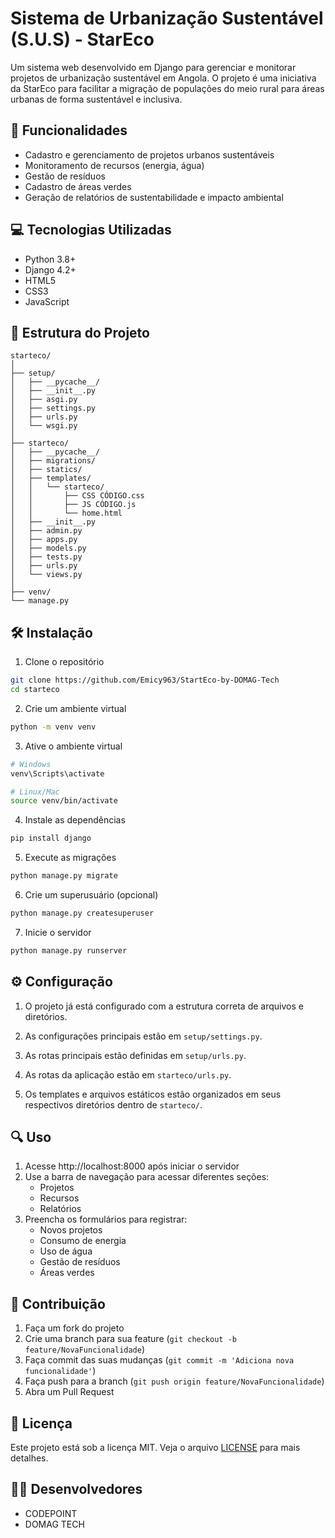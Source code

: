# Sistema de Urbanização Sustentável (S.U.S) - StarEco

Um sistema web desenvolvido em Django para gerenciar e monitorar projetos de urbanização sustentável em Angola. O projeto é uma iniciativa da StarEco para facilitar a migração de populações do meio rural para áreas urbanas de forma sustentável e inclusiva.

## 🚀 Funcionalidades

- Cadastro e gerenciamento de projetos urbanos sustentáveis
- Monitoramento de recursos (energia, água)
- Gestão de resíduos
- Cadastro de áreas verdes
- Geração de relatórios de sustentabilidade e impacto ambiental

## 💻 Tecnologias Utilizadas

- Python 3.8+
- Django 4.2+
- HTML5
- CSS3
- JavaScript

## 📁 Estrutura do Projeto

```
starteco/
│
├── setup/
│   ├── __pycache__/
│   ├── __init__.py
│   ├── asgi.py
│   ├── settings.py
│   ├── urls.py
│   └── wsgi.py
│
├── starteco/
│   ├── __pycache__/
│   ├── migrations/
│   ├── statics/
│   ├── templates/
│   │   └── starteco/
│   │       ├── CSS CÓDIGO.css
│   │       ├── JS CÓDIGO.js
│   │       └── home.html
│   ├── __init__.py
│   ├── admin.py
│   ├── apps.py
│   ├── models.py
│   ├── tests.py
│   ├── urls.py
│   └── views.py
│
├── venv/
└── manage.py
```

## 🛠️ Instalação

1. Clone o repositório
```bash
git clone https://github.com/Emicy963/StartEco-by-DOMAG-Tech
cd starteco
```

2. Crie um ambiente virtual
```bash
python -m venv venv
```

3. Ative o ambiente virtual
```bash
# Windows
venv\Scripts\activate

# Linux/Mac
source venv/bin/activate
```

4. Instale as dependências
```bash
pip install django
```

5. Execute as migrações
```bash
python manage.py migrate
```

6. Crie um superusuário (opcional)
```bash
python manage.py createsuperuser
```

7. Inicie o servidor
```bash
python manage.py runserver
```

## ⚙️ Configuração

1. O projeto já está configurado com a estrutura correta de arquivos e diretórios.

2. As configurações principais estão em `setup/settings.py`.

3. As rotas principais estão definidas em `setup/urls.py`.

4. As rotas da aplicação estão em `starteco/urls.py`.

5. Os templates e arquivos estáticos estão organizados em seus respectivos diretórios dentro de `starteco/`.

## 🔍 Uso

1. Acesse http://localhost:8000 após iniciar o servidor
2. Use a barra de navegação para acessar diferentes seções:
   - Projetos
   - Recursos
   - Relatórios
3. Preencha os formulários para registrar:
   - Novos projetos
   - Consumo de energia
   - Uso de água
   - Gestão de resíduos
   - Áreas verdes

## 👥 Contribuição

1. Faça um fork do projeto
2. Crie uma branch para sua feature (`git checkout -b feature/NovaFuncionalidade`)
3. Faça commit das suas mudanças (`git commit -m 'Adiciona nova funcionalidade'`)
4. Faça push para a branch (`git push origin feature/NovaFuncionalidade`)
5. Abra um Pull Request

## 📝 Licença

Este projeto está sob a licença MIT. Veja o arquivo [LICENSE](LICENSE) para mais detalhes.

## 👨‍💻 Desenvolvedores

- CODEPOINT
- DOMAG TECH